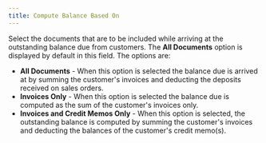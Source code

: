 ```yaml
---
title: Compute Balance Based On
---
```



Select the documents that are to be included while arriving at the outstanding  balance due from customers. The **All Documents** option is displayed by default in this field. The options are:

- **All 
 Documents** - When this option is selected the balance due is arrived  at by summing the customer's invoices and deducting the deposits received  on sales orders.
- **Invoices 
 Only** - When this option is selected the balance due is computed  as the sum of the customer's invoices only.
- **Invoices 
 and Credit Memos Only** - When this option is selected, the outstanding  balance is computed by summing the customer's invoices and deducting the  balances of the customer's credit memo(s).


